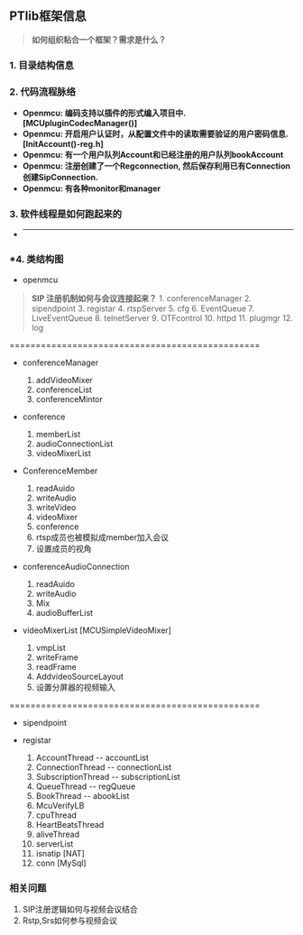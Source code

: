 ## **PTlib框架信息**
> **如何组织粘合一个框架？需求是什么？**

### **1. 目录结构信息**
### **2. 代码流程脉络**
- **Openmcu: 编码支持以插件的形式编入项目中. [MCUpluginCodecManager()]**
- **Openmcu: 开启用户认证时，从配置文件中的读取需要验证的用户密码信息. [InitAccount()-reg.h]**
- **Openmcu: 有一个用户队列Account和已经注册的用户队列bookAccount**
- **Openmcu: 注册创建了一个Regconnection, 然后保存利用已有Connection创建SipConnection.**
- **Openmcu: 有各种monitor和manager**

### **3. 软件线程是如何跑起来的**
- ****

### ***4. 类结构图**
- openmcu
> **SIP 注册机制如何与会议连接起来？**
	1. conferenceManager 
	2. sipendpoint
	3. registar
	4. rtspServer
	5. cfg
    6. EventQueue
    7. LiveEventQueue
    8. telnetServer
    9. OTFcontrol
    10. httpd
    11. plugmgr
    12. log

================================================

- conferenceManager
    1. addVideoMixer
    2. conferenceList
    3. conferenceMintor

- conference
    1. memberList
    2. audioConnectionList
    3. videoMixerList

- ConferenceMember
    1. readAuido
    2. writeAudio
    3. writeVideo
    4. videoMixer
    5. conference
	6. rtsp成员也被模拟成member加入会议
	7. 设置成员的视角

- conferenceAudioConnection
    1. readAuido
    2. writeAudio
    3. Mix
    4. audioBufferList

-  videoMixerList [MCUSimpleVideoMixer]
    1. vmpList
    2. writeFrame
    3. readFrame
    4. AddvideoSourceLayout
	5. 设置分屏器的视频输入

================================================

- sipendpoint


- registar 
	1. AccountThread    -- accountList
	2. ConnectionThread -- connectionList
	3. SubscriptionThread -- subscriptionList
	4. QueueThread  -- regQueue
	5. BookThread   -- abookList
	6. McuVerifyLB
	7. cpuThread
	8. HeartBeatsThread
    9. aliveThread
    10. serverList
    11. isnatip [NAT]
    12. conn [MySql]

### **相关问题**
1. SIP注册逻辑如何与视频会议结合
2. Rstp,Srs如何参与视频会议






